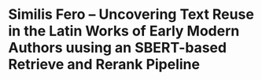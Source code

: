 # Similis Fero – Uncovering Text Reuse in the Latin Works of Early Modern Authors uusing an SBERT-based Retrieve and Rerank Pipeline
